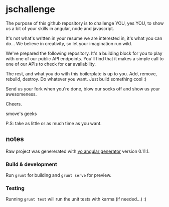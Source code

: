 # jschallenge

The purpose of this github repository is to challenge YOU, yes YOU, to show us a bit of your skills in angular, node and javascript.

It's not what's written in your resume we are interested in, it's what you can do...
We believe in creativity, so let your imagination run wild.

We've prepared the following repository. It's a building block for you to play with one of our public API endpoints. You'll find that it makes a simple call to one of our APIs to check for car availability.

The rest, and what you do with this boilerplate is up to you. Add, remove, rebuild, destroy. Do whatever you want. Just build something cool :)

Send us your fork when you're done, blow our socks off and show us your awesomeness.

Cheers.

smove's geeks

P.S: take as little or as much time as you want.


## notes
Raw project was genererated with [yo angular generator](https://github.com/yeoman/generator-angular)
version 0.11.1.

### Build & development

Run `grunt` for building and `grunt serve` for preview.

### Testing

Running `grunt test` will run the unit tests with karma (if needed...) :)
